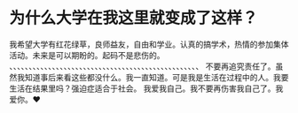 # 为什么大学在我这里就变成了这样？

我希望大学有红花绿草，良师益友，自由和学业。认真的搞学术，热情的参加集体活动。未来是可以期盼的。起码不是悲伤的。
、、、、、、、、、、、、、、、、、、、、、、、、、、、、、、、、、、、、、、、、、、、、、、、、、
不要再追究责任了。虽然我知道事后来看这些都没什么。我一直知道。可是我是生活在过程中的人。我要生活在结果里吗？强迫症适合于社会。
我爱我自己。我不要再伤害我自己了。我爱你。❤